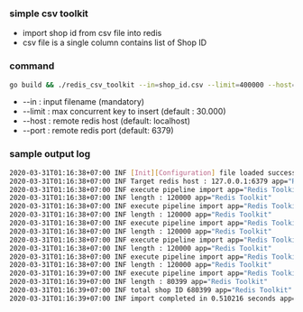 ### simple csv toolkit
- import shop id from csv file into redis
- csv file is a single column contains list of Shop ID

### command
```bash
go build && ./redis_csv_toolkit --in=shop_id.csv --limit=400000 --host=127.0.0.1 --port=6379
```
  
- --in : input filename (mandatory)
- --limit : max concurrent key to insert (default : 30.000)
- --host : remote redis host (default: localhost)
- --port : remote redis port (default: 6379)

### sample output log
```bash
2020-03-31T01:16:38+07:00 INF [Init][Configuration] file loaded successfully app="Redis Toolkit"
2020-03-31T01:16:38+07:00 INF Target redis host : 127.0.0.1:6379 app="Redis Toolkit"
2020-03-31T01:16:38+07:00 INF execute pipeline import app="Redis Toolkit"
2020-03-31T01:16:38+07:00 INF length : 120000 app="Redis Toolkit"
2020-03-31T01:16:38+07:00 INF execute pipeline import app="Redis Toolkit"
2020-03-31T01:16:38+07:00 INF length : 120000 app="Redis Toolkit"
2020-03-31T01:16:38+07:00 INF execute pipeline import app="Redis Toolkit"
2020-03-31T01:16:38+07:00 INF length : 120000 app="Redis Toolkit"
2020-03-31T01:16:38+07:00 INF execute pipeline import app="Redis Toolkit"
2020-03-31T01:16:38+07:00 INF length : 120000 app="Redis Toolkit"
2020-03-31T01:16:38+07:00 INF execute pipeline import app="Redis Toolkit"
2020-03-31T01:16:38+07:00 INF length : 120000 app="Redis Toolkit"
2020-03-31T01:16:39+07:00 INF execute pipeline import app="Redis Toolkit"
2020-03-31T01:16:39+07:00 INF length : 80399 app="Redis Toolkit"
2020-03-31T01:16:39+07:00 INF total shop ID 680399 app="Redis Toolkit"
2020-03-31T01:16:39+07:00 INF import completed in 0.510216 seconds app="Redis Toolkit"
```

